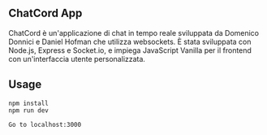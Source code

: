 ## ChatCord App

ChatCord è un'applicazione di chat in tempo reale sviluppata da Domenico Donnici e Daniel Hofman che utilizza websockets. È stata sviluppata con Node.js, Express e Socket.io, e impiega JavaScript Vanilla per il frontend con un'interfaccia utente personalizzata.

## Usage

```
npm install
npm run dev

Go to localhost:3000
```
